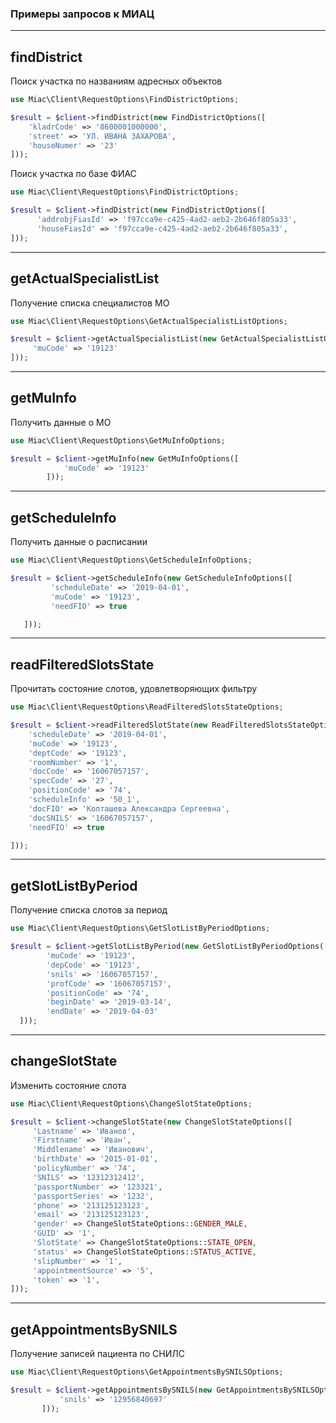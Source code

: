 ### Примеры запросов к МИАЦ

--------------------
findDistrict
--------------------

Поиск участка по названиям адресных объектов

```php
use Miac\Client\RequestOptions\FindDistrictOptions;

$result = $client->findDistrict(new FindDistrictOptions([
    'kladrCode' => '8600001000000',
    'street' => 'УЛ. ИВАНА ЗАХАРОВА',
    'houseNumer' => '23'
]));
```

Поиск участка по базе ФИАС

```php
use Miac\Client\RequestOptions\FindDistrictOptions;

$result = $client->findDistrict(new FindDistrictOptions([
      'addrobjFiasId' => 'f97cca9e-c425-4ad2-aeb2-2b646f805a33',
      'houseFiasId' => 'f97cca9e-c425-4ad2-aeb2-2b646f805a33',
]));
```

--------------------
getActualSpecialistList
--------------------

Получение списка специалистов МО

```php
use Miac\Client\RequestOptions\GetActualSpecialistListOptions;

$result = $client->getActualSpecialistList(new GetActualSpecialistListOptions([
     'muCode' => '19123'
]));
```

--------------------
getMuInfo
--------------------

Получить данные о МО

```php
use Miac\Client\RequestOptions\GetMuInfoOptions;

$result = $client->getMuInfo(new GetMuInfoOptions([
            'muCode' => '19123'
        ]));
```

--------------------
getScheduleInfo
--------------------

Получить данные о расписании

```php
use Miac\Client\RequestOptions\GetScheduleInfoOptions;

$result = $client->getScheduleInfo(new GetScheduleInfoOptions([
         'scheduleDate' => '2019-04-01',
         'muCode' => '19123',
         'needFIO' => true

   ]));
 ```      
--------------------
readFilteredSlotsState
--------------------

Прочитать состояние слотов, удовлетворяющих фильтру

```php
use Miac\Client\RequestOptions\ReadFilteredSlotsStateOptions;

$result = $client->readFilteredSlotState(new ReadFilteredSlotsStateOptions([
    'scheduleDate' => '2019-04-01',
    'muCode' => '19123',
    'deptCode' => '19123',
    'roomNumber' => '1',
    'docCode' => '16067057157',
    'specCode' => '27',
    'positionCode' => '74',
    'scheduleInfo' => '50_1',
    'docFIO' => 'Колташева Александра Сергеевна',
    'docSNILS' => '16067057157',
    'needFIO' => true

]));
 ```  
--------------------
getSlotListByPeriod
--------------------

Получение списка слотов за период

```php
use Miac\Client\RequestOptions\GetSlotListByPeriodOptions;

$result = $client->getSlotListByPeriod(new GetSlotListByPeriodOptions([
        'muCode' => '19123',
        'depCode' => '19123',
        'snils' => '16067057157',
        'profCode' => '16067057157',
        'positionCode' => '74',
        'beginDate' => '2019-03-14',
        'endDate' => '2019-04-03'
  ]));
 ``` 
 
--------------------
changeSlotState
--------------------

Изменить состояние слота

```php
use Miac\Client\RequestOptions\ChangeSlotStateOptions;

$result = $client->changeSlotState(new ChangeSlotStateOptions([
     'Lastname' => 'Иванов',
     'Firstname' => 'Иван',
     'Middlename' => 'Иванович',
     'birthDate' => '2015-01-01',
     'policyNumber' => '74',
     'SNILS' => '12312312412',
     'passportNumber' => '123321',
     'passportSeries' => '1232',
     'phone' => '213125123123',
     'email' => '213125123123',
     'gender' => ChangeSlotStateOptions::GENDER_MALE,
     'GUID' => '1',
     'SlotState' => ChangeSlotStateOptions::STATE_OPEN,
     'status' => ChangeSlotStateOptions::STATUS_ACTIVE,
     'slipNumber' => '1',
     'appointmentSource' => '5',
     'token' => '1',
]));
 ``` 
 
 --------------------
 getAppointmentsBySNILS
 --------------------
 
Получение записей пациента по СНИЛС
 
 ```php
 use Miac\Client\RequestOptions\GetAppointmentsBySNILSOptions;
 
 $result = $client->getAppointmentsBySNILS(new GetAppointmentsBySNILSOptions([
            'snils' => '12956840697'
        ]));
  ``` 
